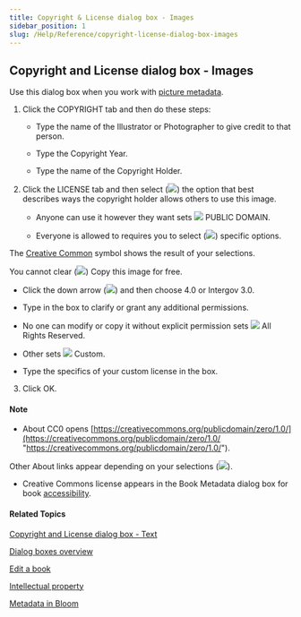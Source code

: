 ```yaml
---
title: Copyright & License dialog box - Images
sidebar_position: 1
slug: /Help/Reference/copyright-license-dialog-box-images
---
```


## Copyright and License dialog box - Images

Use this dialog box when you work with [picture metadata](../../Tasks/Edit_tasks/Change_picture_metadata.md).

1.  Click the COPYRIGHT tab and then do these steps:
    
    -   Type the name of the Illustrator or Photographer to give credit to that person.
        
    -   Type the Copyright Year.
        
    -   Type the name of the Copyright Holder.
        
2.  Click the LICENSE tab and then select (![](/ref-docs-assets/images/User_Interface/Dialog_boxes/SelectedRadioBLUE.png)) the option that best describes ways the copyright holder allows others to use this image.
    
    -   Anyone can use it however they want sets ![](/ref-docs-assets/images/User_Interface/Dialog_boxes/Public_CC0.png) PUBLIC DOMAIN.
        
    -   Everyone is allowed to requires you to select (![](/ref-docs-assets/images/User_Interface/Dialog_boxes/SelectedCheckboxBLUE.png)) specific options.
        

The [Creative Common](../../Concepts/About_Creative_Commons.md) symbol shows the result of your selections.

You cannot clear (![](/ref-docs-assets/images/User_Interface/Dialog_boxes/ClearedCheckBoxGREEN.png)) Copy this image for free.

-   Click the down arrow (![](/ref-docs-assets/images/User_Interface/Dialog_boxes/DownArrowGray.png)) and then choose 4.0 or Intergov 3.0.
    
-   Type in the box to clarify or grant any additional permissions.
    
-   No one can modify or copy it without explicit permission sets ![](/ref-docs-assets/images/User_Interface/Dialog_boxes/CUSTOM.png) All Rights Reserved.
    
-   Other sets ![](/ref-docs-assets/images/User_Interface/Dialog_boxes/CUSTOM.png) Custom.
    
-   Type the specifics of your custom license in the box.
    

3.  Click OK.
    

#### Note

-   About CC0 opens [https://creativecommons.org/publicdomain/zero/1.0/](https://creativecommons.org/publicdomain/zero/1.0/ "https://creativecommons.org/publicdomain/zero/1.0/").
    

Other About links appear depending on your selections (![](/ref-docs-assets/images/User_Interface/Dialog_boxes/SelectedCheckboxBLUE.png)).

-   Creative Commons license appears in the Book Metadata dialog box for book [accessibility](../../Tasks/Publish_tasks/Accessibility.md).
    

#### Related Topics

[Copyright and License dialog box - Text](Copyright_License_dialog_box_Text.md)

[Dialog boxes overview](Dialog_boxes_overview.md)

[Edit a book](../../Tasks/Edit_tasks/Edit_a_book.md)

[Intellectual property](../../Concepts/Intellectual_Property.md)

[Metadata in Bloom](../../Concepts/Metadata_in_Bloom.md)